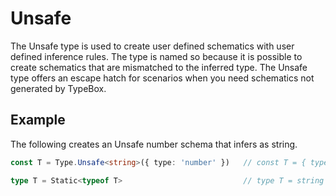 # Unsafe

The Unsafe type is used to create user defined schematics with user defined inference rules. The type is named so because it is possible to create schematics that are mismatched to the inferred type. The Unsafe type offers an escape hatch for scenarios when you need schematics not generated by TypeBox.

## Example

The following creates an Unsafe number schema that infers as string.

```typescript
const T = Type.Unsafe<string>({ type: 'number' })   // const T = { type: 'number' }

type T = Static<typeof T>                           // type T = string
```
